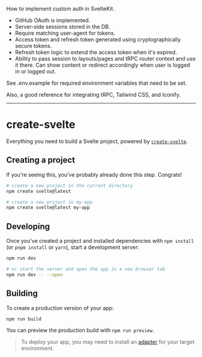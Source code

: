 How to implement custom auth in SvelteKit.

- GitHub OAuth is implemented.
- Server-side sessions stored in the DB.
- Require matching user-agent for tokens.
- Access token and refresh token generated using cryptographically secure tokens.
- Refresh token logic to extend the access token when it's expired.
- Ability to pass session to layouts/pages and tRPC router context and use it there. Can show content or redirect accordingly when user is logged in or logged out.

See .env.example for required environment variables that need to be set.

Also, a good reference for integrating tRPC, Tailwind CSS, and Iconify.

---

# create-svelte

Everything you need to build a Svelte project, powered by [`create-svelte`](https://github.com/sveltejs/kit/tree/master/packages/create-svelte).

## Creating a project

If you're seeing this, you've probably already done this step. Congrats!

```bash
# create a new project in the current directory
npm create svelte@latest

# create a new project in my-app
npm create svelte@latest my-app
```

## Developing

Once you've created a project and installed dependencies with `npm install` (or `pnpm install` or `yarn`), start a development server:

```bash
npm run dev

# or start the server and open the app in a new browser tab
npm run dev -- --open
```

## Building

To create a production version of your app:

```bash
npm run build
```

You can preview the production build with `npm run preview`.

> To deploy your app, you may need to install an [adapter](https://kit.svelte.dev/docs/adapters) for your target environment.
